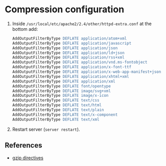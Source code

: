 # Compression configuration

1. Inside `/usr/local/etc/apache2/2.4/other/httpd-extra.conf` at the bottom add:

	```apache
	AddOutputFilterByType DEFLATE application/atom+xml
	AddOutputFilterByType DEFLATE application/javascript
	AddOutputFilterByType DEFLATE application/json
	AddOutputFilterByType DEFLATE application/ld+json
	AddOutputFilterByType DEFLATE application/rss+xml
	AddOutputFilterByType DEFLATE application/vnd.ms-fontobject
	AddOutputFilterByType DEFLATE application/x-font-ttf
	AddOutputFilterByType DEFLATE application/x-web-app-manifest+json
	AddOutputFilterByType DEFLATE application/xhtml+xml
	AddOutputFilterByType DEFLATE application/xml
	AddOutputFilterByType DEFLATE font/opentype
	AddOutputFilterByType DEFLATE image/svg+xml
	AddOutputFilterByType DEFLATE image/x-icon
	AddOutputFilterByType DEFLATE text/css
	AddOutputFilterByType DEFLATE text/html
	AddOutputFilterByType DEFLATE text/plain
	AddOutputFilterByType DEFLATE text/x-component
	AddOutputFilterByType DEFLATE text/xml
	```

1. Restart server (`server restart`).

## References

* [gzip directives](https://github.com/h5bp/server-configs-apache/blob/master/.htaccess#L515)
